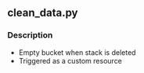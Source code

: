 ## clean_data.py

### Description
* Empty bucket when stack is deleted
* Triggered as a custom resource